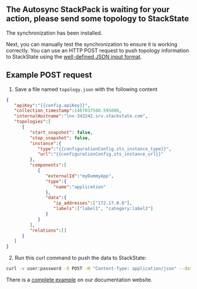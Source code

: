 ## The Autosync StackPack is waiting for your action, please send some topology to StackState

The synchronization has been installed.

Next, you can manually test the synchronization to ensure it is working correctly. You can use an HTTP POST request to push topology information to StackState using the [well-defined JSON input format](https://l.stackstate.com/oyJfJn).

## Example POST request

1. Save a file named `topology.json` with the following content

```json
{
   "apiKey":"{{config.apiKey}}",
   "collection_timestamp":1467037580.595086,
   "internalHostname":"lnx-343242.srv.stackstate.com",
   "topologies":[
      {
         "start_snapshot": false,
         "stop_snapshot": false,
         "instance":{
            "type":"{{configurationConfig.sts_instance_type}}",
            "url":"{{configurationConfig.sts_instance_url}}"
         },
         "components":[
            {
               "externalId":"myDummyApp",
               "type":{
                  "name":"application"
               },
               "data":{
                  "ip_addresses":["172.17.0.8"],
                  "labels":["label1", "category:label2"]
               }
            }
         ],
         "relations":[]
      }
   ]
}
```

2. Run this curl command to push the data to StackState:

``` bash
curl -v user:password -X POST -H "Content-Type: application/json" --data-ascii @topology.json "{{config.baseUrl}}/stsAgent/intake/?api_key={{config.apiKey}}"
```

There is a [complete example](https://l.stackstate.com/XT73aI) on our documentation website.

